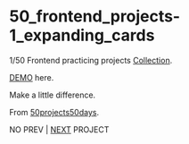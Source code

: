 # 50_frontend_projects-1_expanding_cards

1/50 Frontend practicing projects [Collection](https://github.com/yswnqc/50_frontend_projects-collection).

[DEMO](https://yswnqc.github.io/50_frontend_projects-1_expanding_cards/) here.

Make a little difference.

From [50projects50days](https://50projects50days.com).

NO PREV | [NEXT](https://github.com/yswnqc/50_frontend_projects-2_progress_steps) PROJECT
